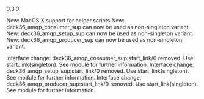 0.3.0

New: MacOS X support for helper scripts
New: deck36_amqp_consumer_sup can now be used as non-singleton variant.
New: deck36_amqp_setup_sup can now be used as non-singleton variant.
New: deck36_amqp_producer_sup can now be used as non-singleton variant.

Interface change: deck36_amqp_consumer_sup:start_link/0 removed. Use start_link(singleton). See module for further information. 
Interface change: deck36_amqp_setup_sup:start_link/0 removed. Use start_link(singleton). See module for further information. 
Interface change: deck36_amqp_producer_sup:start_link/0 removed. Use start_link(singleton). See module for further information. 

